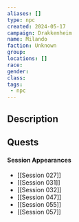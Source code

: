 ```yaml
---
aliases: []
type: npc
created: 2024-05-17
campaign: Drakkenheim
name: Milando
faction: Unknown
group:
locations: []
race:
gender:
class:
tags:
 - npc
---
```


## Description

## Quests
<!-- QueryToSerialize: TASK FROM "DND - Drakkenheim/Quests" WHERE !completed AND contains(outlinks, [[Milando]]) -->

#### Session Appearances
<!-- QueryToSerialize: LIST FROM [[Milando]] WHERE file.folder = "DND - Drakkenheim/Sessions" -->
<!-- SerializedQuery: LIST FROM [[Milando]] WHERE file.folder = "DND - Drakkenheim/Sessions" -->
- [[Session 027]]
- [[Session 031]]
- [[Session 032]]
- [[Session 047]]
- [[Session 055]]
- [[Session 057]]
<!-- SerializedQuery END -->



